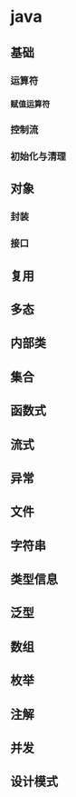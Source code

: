 # java

## 基础

### 运算符

#### 赋值运算符

### 控制流

### 初始化与清理

## 对象

### 封装

### 接口

## 复用

## 多态

## 内部类

## 集合

## 函数式

## 流式

## 异常

## 文件

## 字符串

## 类型信息

## 泛型

## 数组

## 枚举

## 注解

## 并发

## 设计模式
